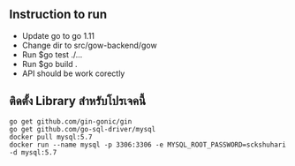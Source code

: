 ## Instruction to run
* Update go to go 1.11
* Change dir to src/gow-backend/gow
* Run $go test ./...
* Run $go build .
* API should be work corectly


## ติดตั้ง Library สำหรับโปรเจคนี้
```
go get github.com/gin-gonic/gin
go get github.com/go-sql-driver/mysql
docker pull mysql:5.7
docker run --name mysql -p 3306:3306 -e MYSQL_ROOT_PASSWORD=sckshuhari -d mysql:5.7
```


